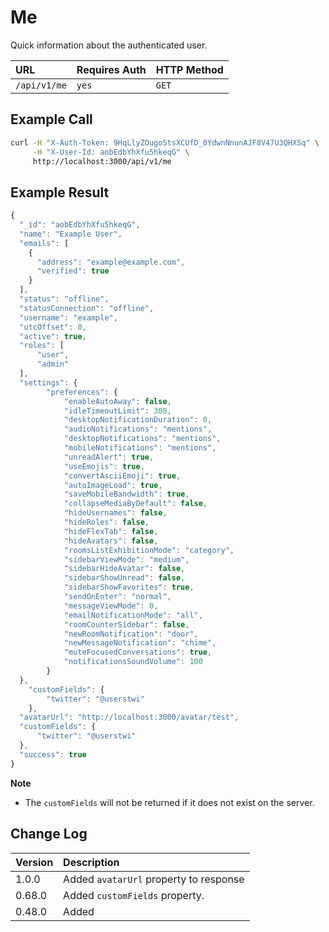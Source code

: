 # Me

Quick information about the authenticated user.

| URL | Requires Auth | HTTP Method |
| :--- | :--- | :--- |
| `/api/v1/me` | `yes` | `GET` |

## Example Call

```bash
curl -H "X-Auth-Token: 9HqLlyZOugoStsXCUfD_0YdwnNnunAJF8V47U3QHXSq" \
     -H "X-User-Id: aobEdbYhXfu5hkeqG" \
     http://localhost:3000/api/v1/me
```

## Example Result

```javascript
{
  "_id": "aobEdbYhXfu5hkeqG",
  "name": "Example User",
  "emails": [
    {
      "address": "example@example.com",
      "verified": true
    }
  ],
  "status": "offline",
  "statusConnection": "offline",
  "username": "example",
  "utcOffset": 0,
  "active": true,
  "roles": [
      "user",
      "admin"
  ],
  "settings": {
        "preferences": {
            "enableAutoAway": false,
            "idleTimeoutLimit": 300,
            "desktopNotificationDuration": 0,
            "audioNotifications": "mentions",
            "desktopNotifications": "mentions",
            "mobileNotifications": "mentions",
            "unreadAlert": true,
            "useEmojis": true,
            "convertAsciiEmoji": true,
            "autoImageLoad": true,
            "saveMobileBandwidth": true,
            "collapseMediaByDefault": false,
            "hideUsernames": false,
            "hideRoles": false,
            "hideFlexTab": false,
            "hideAvatars": false,
            "roomsListExhibitionMode": "category",
            "sidebarViewMode": "medium",
            "sidebarHideAvatar": false,
            "sidebarShowUnread": false,
            "sidebarShowFavorites": true,
            "sendOnEnter": "normal",
            "messageViewMode": 0,
            "emailNotificationMode": "all",
            "roomCounterSidebar": false,
            "newRoomNotification": "door",
            "newMessageNotification": "chime",
            "muteFocusedConversations": true,
            "notificationsSoundVolume": 100
        }
  },
    "customFields": {
        "twitter": "@userstwi"
    },
  "avatarUrl": "http://localhost:3000/avatar/test",
  "customFields": {
      "twitter": "@userstwi"
  },
  "success": true
}
```

**Note**

* The `customFields` will not be returned if it does not exist on the server.

## Change Log

| Version | Description |
| :--- | :--- |
| 1.0.0 | Added `avatarUrl` property to response |
| 0.68.0 | Added `customFields` property. |
| 0.48.0 | Added |

